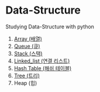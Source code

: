 # Data-Structure
Studying Data-Structure with python

  1. [Array (배열)](/Array)
  2. [Queue (큐)](/Queue)
  3. [Stack (스택)](/Stack)
  4. [Linked_list (연결 리스트)](Linked_list)
  5. [Hash Table (해쉬 테이블)](Hash_table)
  6. [Tree (트리)](/Tree)
  7. Heap (힙)
